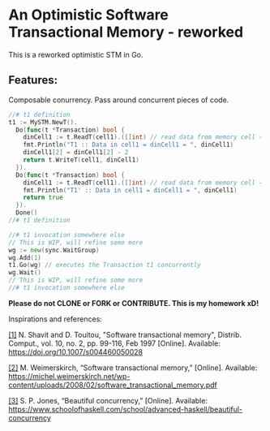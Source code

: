 # An Optimistic Software Transactional Memory - reworked

This is a reworked optimistic STM in Go.

## Features:

Composable conurrency. Pass around concurrent pieces of code.

```go
//# t1 definition
t1 := MySTM.NewT().
  Do(func(t *Transaction) bool {
    dinCell1 := t.ReadT(cell1).([]int) // read data from memory cell - reads are transactional operations
    fmt.Println("T1 :: Data in cell1 = dinCell1 = ", dinCell1)
    dinCell1[2] = dinCell1[2] - 2
    return t.WriteT(cell1, dinCell1)
  }).
  Do(func(t *Transaction) bool {
    dinCell1 := t.ReadT(cell1).([]int) // read data from memory cell - reads are transactional operations
    fmt.Println("T1' :: Data in cell1 = dinCell1 = ", dinCell1)
    return true
  }).
  Done()
//# t1 definition

//# t1 invocation somewhere else
// This is WIP, will refine some more
wg := new(sync.WaitGroup)
wg.Add(1)
t1.Go(wg) // executes the Transaction t1 concurrently
wg.Wait()
// This is WIP, will refine some more
//# t1 invocation somewhere else
```

<footer>
<p>
  <strong>
    Please do not CLONE or FORK or CONTRIBUTE. This is my homework xD!
  </strong>
</p>
<p>
Inspirations and references:

[[1]](https://doi.org/10.1007/s004460050028) N. Shavit and D. Touitou, "Software
transactional memory", Distrib. Comput., vol. 10, no. 2, pp. 99-116, Feb 1997 [Online].
Available: https://doi.org/10.1007/s004460050028

[[2]](https://michel.weimerskirch.net/wp-content/uploads/2008/02/software_transactional_memory.pdf)
M. Weimerskirch, “Software transactional memory,” [Online]. Available:
https://michel.weimerskirch.net/wp-content/uploads/2008/02/software_transactional_memory.pdf

[[3]](https://www.schoolofhaskell.com/school/advanced-haskell/beautiful-concurrency) S. P.
Jones, “Beautiful concurrency,” [Online]. Available:
https://www.schoolofhaskell.com/school/advanced-haskell/beautiful-concurrency

</p>
</footer>
